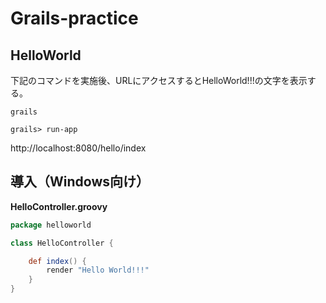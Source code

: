 # Grails-practice

## HelloWorld

下記のコマンドを実施後、URLにアクセスするとHelloWorld!!!の文字を表示する。

```
grails
```
```
grails> run-app
```

http://localhost:8080/hello/index


## 導入（Windows向け）

**HelloController.groovy**
```groovy
package helloworld

class HelloController {

    def index() {
        render "Hello World!!!"
    }
}
```